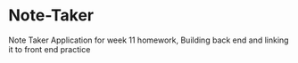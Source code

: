 # Note-Taker
Note Taker Application for week 11 homework, Building back end and linking it to front end practice
